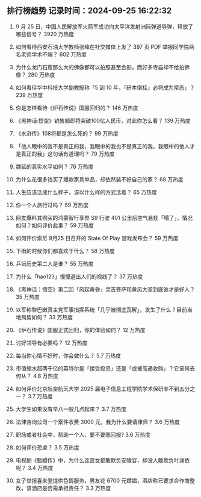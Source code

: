 
## 排行榜趋势 记录时间：2024-09-25 16:22:32
  
  1. 9 月 25 日，中国人民解放军火箭军成功向太平洋发射洲际弹道导弹，释放了哪些信号？ 3920 万热度
    
  2. 如何看待西安石油大学教师张峰在社交媒体上发了 397 页 PDF 举报同学院两名老师学术不端？ 602 万热度
    
  3. 为什么龙门石窟那么大的佛像都可以拍照甚至合影，而好多寺庙却不给拍佛像？ 280 万热度
    
  4. 如何看待华中科技大学副教授称「5 到 10 年，『研本倒挂』必将成为常态」？ 239 万热度
    
  5. 你是怎样看待《炉石传说》国服回归的？ 146 万热度
    
  6. 《黑神话:悟空》销售额即将突破100亿人民币，对此你怎么看？ 139 万热度
    
  7. 《水浒传》108将都是怎么死的？ 99 万热度
    
  8. 「他人眼中的我不是真正的我，我眼中的我也不是真正的我，我眼中的他人才是真正的我」这句话有道理吗？ 79 万热度
    
  9. 魏延的真实水平如何？ 76 万热度
    
  10. 为什么花很多钱买了爆款家具单品，却依然装不好自己的家？ 68 万热度
    
  11. 人生应该活成什么样子，该以什么样的方式活着？ 65 万热度
    
  12. 你一个人旅行过吗？ 59 万热度
    
  13. 网友爆料其购买的鸿蒙智行享界 S9 行驶 401 公里后空气悬挂「塌了」，情况如何？如何评价此事？ 59 万热度
    
  14. 如何评价索尼 9月25 日召开的 State Of Play 游戏发布会？ 59 万热度
    
  15. 下雨的时候你们都喜欢干什么？ 58 万热度
    
  16. 乒坛历史第二人是谁？ 55 万热度
    
  17. 为什么「hao123」慢慢退出人们的视线了？ 37 万热度
    
  18. 《黑神话：悟空》第二回「风起黄昏」灵吉菩萨和黄风大圣到底谁才是好人？ 35 万热度
    
  19. 以军称黎巴嫩真主党军事指挥系统「几乎被彻底瓦解」，发生了什么？目前当地局势如何？ 33 万热度
    
  20. 《炉石传说》国服正式回归，你的体验如何？ 12 万热度
    
  21. 讨好领导有必要吗？ 12 万热度
    
  22. 每当你心情不好时，你会做什么？ 5.7 万热度
    
  23. 市值缩水超两千亿的英特尔是「接受投资」还是「或被高通收购」？它该何去何从？ 4.8 万热度
    
  24. 如何评价北京航空航天大学 2025 届电子信息工程学院学术保研率不到五分之一？ 3.7 万热度
    
  25. 大学生如果没有早八一般几点起床？ 3.7 万热度
    
  26. 法律咨询公司一个案件收费 3000 元，我为什么要请律师？ 3.6 万热度
    
  27. 职场或者社会中，帮助一个人，要不要图回报? 3.6 万热度
    
  28. 如何评价恐虐？ 3.5 万热度
    
  29. 电视剧《甄嬛传》中，为什么连宫女都敢欺负安陵容，却没人敢欺负叶澜依呢？ 3.4 万热度
    
  30. 女子举报喜来登提供色情服务，男友花 6700 元嫖娼，酒店称已要求合作商整改，该酒店是否需承担责任？ 3.3 万热度
    